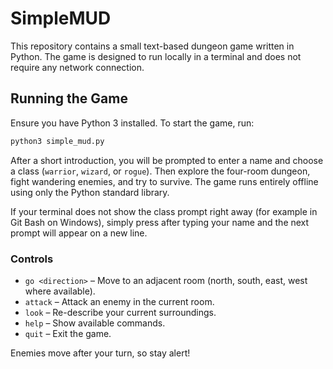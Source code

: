 # SimpleMUD

This repository contains a small text-based dungeon game written in Python. The game is designed to run locally in a terminal and does not require any network connection.

## Running the Game

Ensure you have Python 3 installed. To start the game, run:

```bash
python3 simple_mud.py
```

After a short introduction, you will be prompted to enter a name and choose a class (`warrior`, `wizard`, or `rogue`). Then explore the four-room dungeon, fight wandering enemies, and try to survive. The game runs entirely offline using only the Python standard library.

If your terminal does not show the class prompt right away (for example in Git
Bash on Windows), simply press <enter> after typing your name and the next
prompt will appear on a new line.

### Controls

- `go <direction>` &ndash; Move to an adjacent room (north, south, east, west where available).
- `attack` &ndash; Attack an enemy in the current room.
- `look` &ndash; Re-describe your current surroundings.
- `help` &ndash; Show available commands.
- `quit` &ndash; Exit the game.

Enemies move after your turn, so stay alert!
